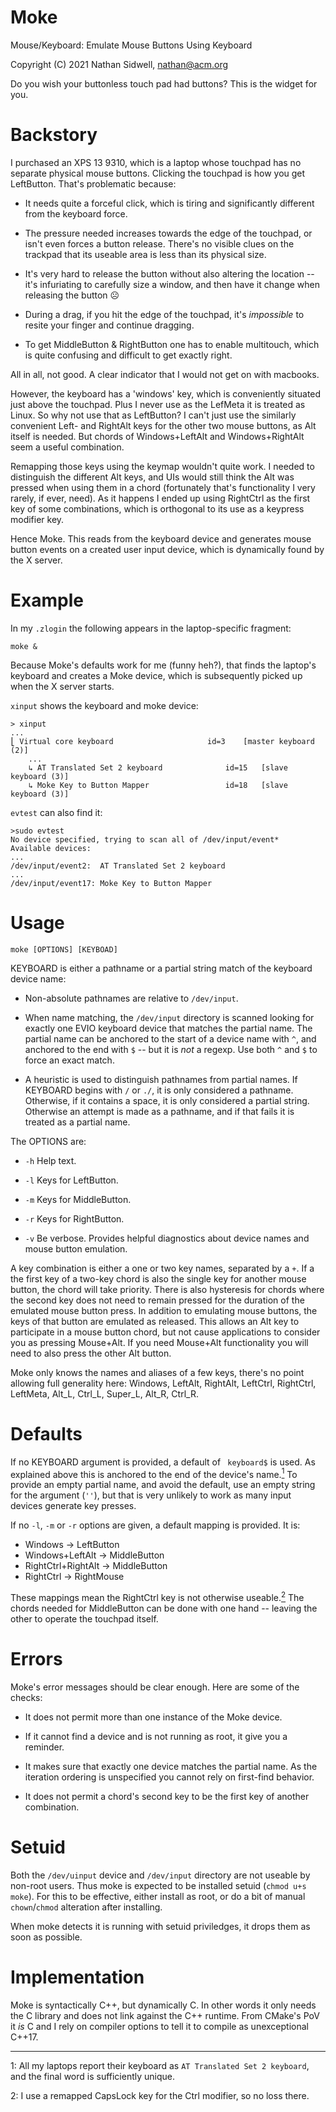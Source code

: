 # Moke

Mouse/Keyboard: Emulate Mouse Buttons Using Keyboard

Copyright (C) 2021 Nathan Sidwell, nathan@acm.org

Do you wish your buttonless touch pad had buttons? This is the widget
for you.

# Backstory

I purchased an XPS 13 9310, which is a laptop whose touchpad has no
separate physical mouse buttons. Clicking the touchpad is how you get
LeftButton. That's problematic because:

* It needs quite a forceful click, which is tiring and significantly
  different from the keyboard force.

* The pressure needed increases towards the edge of the touchpad, or
  isn't even forces a button release. There's no visible clues on the
  trackpad that its useable area is less than its physical size.

* It's very hard to release the button without also altering the
  location -- it's infuriating to carefully size a window, and then
  have it change when releasing the button ☹

* During a drag, if you hit the edge of the touchpad, it's
  _impossible_ to resite your finger and continue dragging.

* To get MiddleButton & RightButton one has to enable multitouch,
  which is quite confusing and difficult to get exactly right.

All in all, not good. A clear indicator that I would not get on with
macbooks.

However, the keyboard has a 'windows' key, which is conveniently
situated just above the touchpad. Plus I never use as the LefMeta it
is treated as Linux. So why not use that as LeftButton?  I can't just
use the similarly convenient Left- and RightAlt keys for the other two
mouse buttons, as Alt itself is needed.  But chords of Windows+LeftAlt
and Windows+RightAlt seem a useful combination.

Remapping those keys using the keymap wouldn't quite work.  I needed
to distinguish the different Alt keys, and UIs would still think the
Alt was pressed when using them in a chord (fortunately that's
functionality I very rarely, if ever, need).  As it happens I ended up
using RightCtrl as the first key of some combinations, which is
orthogonal to its use as a keypress modifier key.

Hence Moke. This reads from the keyboard device and generates mouse
button events on a created user input device, which is dynamically
found by the X server.

# Example

In my `.zlogin` the following appears in the laptop-specific fragment:

```shell
moke &
```

Because Moke's defaults work for me (funny heh?), that finds the
laptop's keyboard and creates a Moke device, which is subsequently
picked up when the X server starts.

`xinput` shows the keyboard and moke device:

```shell
> xinput   
...
⎣ Virtual core keyboard                   	id=3	[master keyboard (2)]
    ...
    ↳ AT Translated Set 2 keyboard            	id=15	[slave  keyboard (3)]
    ↳ Moke Key to Button Mapper               	id=18	[slave  keyboard (3)]

```

`evtest` can also find it:
```shell
>sudo evtest
No device specified, trying to scan all of /dev/input/event*
Available devices:
...
/dev/input/event2:	AT Translated Set 2 keyboard
...
/dev/input/event17:	Moke Key to Button Mapper
```

# Usage
```shell
moke [OPTIONS] [KEYBOAD]
```

KEYBOARD is either a pathname or a partial string match of the
keyboard device name:

* Non-absolute pathnames are relative to `/dev/input`.

* When name matching, the `/dev/input` directory is scanned looking
for exactly one EVIO keyboard device that matches the partial name.
The partial name can be anchored to the start of a device name with
`^`, and anchored to the end with `$` -- but it is _not_ a regexp.
Use both `^` and `$` to force an exact match.

* A heuristic is used to distinguish pathnames from partial names. If
KEYBOARD begins with `/` or `./`, it is only considered a
pathname. Otherwise, if it contains a space, it is only considered a
partial string.  Otherwise an attempt is made as a pathname, and if
that fails it is treated as a partial name.

The OPTIONS are:

* `-h` Help text.

* `-l` Keys for LeftButton.

* `-m` Keys for MiddleButton.

* `-r` Keys for RightButton.

* `-v` Be verbose.  Provides helpful diagnostics about device names
  and mouse button emulation.

A key combination is either a one or two key names, separated by a
`+`.  If a the first key of a two-key chord is also the single key for
another mouse button, the chord will take priority.  There is also
hysteresis for chords where the second key does not need to remain
pressed for the duration of the emulated mouse button press.  In
addition to emulating mouse buttons, the keys of that button are
emulated as released. This allows an Alt key to participate in a mouse
button chord, but not cause applications to consider you as pressing
Mouse+Alt.  If you need Mouse+Alt functionality you will need to also
press the other Alt button.

Moke only knows the names and aliases of a few keys, there's no point
allowing full generality here: Windows, LeftAlt, RightAlt, LeftCtrl,
RightCtrl, LeftMeta, Alt_L, Ctrl_L, Super_L, Alt_R, Ctrl_R.

# Defaults

If no KEYBOARD argument is provided, a default of ` keyboard$` is
used. As explained above this is anchored to the end of the device's
name.<a href="#1"><sup>1</sup></a> To provide an empty partial name,
and avoid the default, use an empty string for the argument (`''`),
but that is very unlikely to work as many input devices generate key
presses.

If no `-l`, `-m` or `-r` options are given, a default mapping is
provided. It is:

* Windows -> LeftButton
* Windows+LeftAlt -> MiddleButton
* RightCtrl+RightAlt -> MiddleButton
* RightCtrl -> RightMouse

These mappings mean the RightCtrl key is not otherwise useable.<a
href="#2"><sup>2</sup></a> The chords needed for MiddleButton can be
done with one hand -- leaving the other to operate the touchpad
itself.

# Errors

Moke's error messages should be clear enough.  Here are some of the checks:

* It does not permit more than one instance of the Moke device.

* If it cannot find a device and is not running as root, it give you a
  reminder.

* It makes sure that exactly one device matches the partial name.  As
  the iteration ordering is unspecified you cannot rely on first-find
  behavior.

* It does not permit a chord's second key to be the first key of
  another combination.

# Setuid

Both the `/dev/uinput` device and `/dev/input` directory are not
useable by non-root users. Thus moke is expected to be installed
setuid (`chmod u+s moke`). For this to be effective, either install as
root, or do a bit of manual `chown`/`chmod` alteration after
installing.

When moke detects it is running with setuid priviledges, it drops them
as soon as possible.

# Implementation

Moke is syntactically C++, but dynamically C. In other words it only
needs the C library and does not link against the C++ runtime. From
CMake's PoV it _is_ C and I rely on compiler options to tell it to
compile as unexceptional C++17.

---

<a name="1">1</a>: All my laptops report their keyboard as `AT
Translated Set 2 keyboard`, and the final word is sufficiently unique.

<a name="2">2</a>: I use a remapped CapsLock key for the Ctrl
modifier, so no loss there.